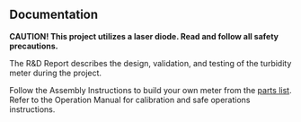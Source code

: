 ## Documentation

**CAUTION! This project utilizes a laser diode. Read and follow all safety precautions.**

The R&D Report describes the design, validation, and testing of the turbidity meter during the project.

Follow the Assembly Instructions to build your own meter from the [parts list](https://github.com/creare-com/OpenWater/tree/main/Bill%20of%20Materials). Refer to the Operation Manual for calibration and safe operations instructions. 